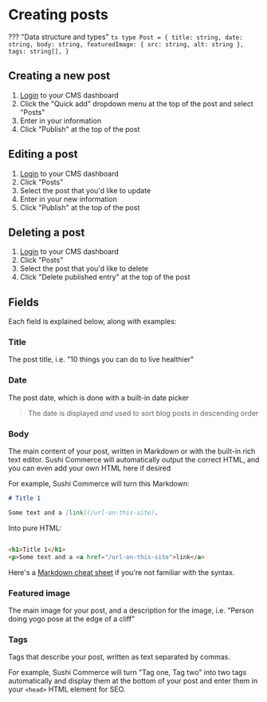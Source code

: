 # Creating posts

??? "Data structure and types"
    ```ts
    type Post = {
      title: string,
      date: string,
      body: string,
      featuredImage: {
        src: string,
        alt: string
      },
      tags: string[],
    }
    ```

## Creating a new post

1. [Login]() to your CMS dashboard
2. Click the "Quick add" dropdown menu at the top of the post and select "Posts"
3. Enter in your information
4. Click "Publish" at the top of the post

## Editing a post

1. [Login]() to your CMS dashboard
2. Click "Posts"
3. Select the post that you'd like to update
4. Enter in your new information
5. Click "Publish" at the top of the post

## Deleting a post

1. [Login]() to your CMS dashboard
2. Click "Posts"
3. Select the post that you'd like to delete
4. Click "Delete published entry" at the top of the post

## Fields

Each field is explained below, along with examples:

### Title

The post title, i.e. "10 things you can do to live healthier"

### Date

The post date, which is done with a built-in date picker

> The date is displayed *and* used to sort blog posts in descending order

### Body

The main content of your post, written in Markdown or with the built-in rich text editor. Sushi Commerce will automatically output the correct HTML, and you can even add your own HTML here if desired

For example, Sushi Commerce will turn this Markdown:

```md
# Title 1

Some text and a [link](/url-on-this-site).
```

Into pure HTML:

```html

<h1>Title 1</h1>
<p>Some text and a <a href="/url-on-this-site">link</a>
```

Here's a [Markdown cheat sheet](https://guides.github.com/pdfs/markdown-cheatsheet-online.pdf) if you're not familiar with the syntax.

### Featured image

The main image for your post, and a description for the image, i.e. "Person doing yogo pose at the edge of a cliff"

### Tags

Tags that describe your post, written as text separated by commas.

For example, Sushi Commerce will turn "Tag one, Tag two" into two tags automatically and display them at the bottom of your post and enter them in your ```<head>``` HTML element for SEO.